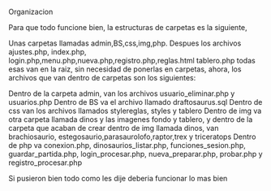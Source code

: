 Organizacion

Para que todo funcione bien, la estructuras de carpetas es la siguiente,

Unas carpetas llamadas admin,BS,css,img,php. Despues los archivos ajustes.php, index.php, login.php,menu.php,nueva.php,registro.php,reglas.html  tablero.php
todas esas van en la raiz, sin necesidad de ponerlas en carpetas, ahora, los archivos que van dentro de carpetas son los siguientes: 

Dentro de la carpeta admin, van los archivos usuario_eliminar.php y usuarios.php
Dentro de BS va el archivo llamado draftosaurus.sql
Dentro de css van los archivos llamados stylereglas, styles y tablero
Dentro de img va otra carpeta llamada dinos y las imagenes fondo y tablero, y dentro de la carpeta que acaban de crear dentro de img llamada dinos, van brachiosaurio, estegosaurio,parasaurolofo,raptor,trex y triceratops
Dentro de php va conexion.php, dinosaurios_listar.php, funciones_sesion.php, guardar_partida.php, login_procesar.php, nueva_preparar.php, probar.php y registro_procesar.php

Si pusieron bien todo como les dije deberia funcionar lo mas bien
